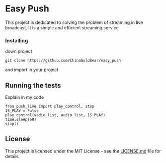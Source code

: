 # Easy Push

This project is dedicated to solving the problem of streaming in live broadcast. It is a simple and efficient streaming service


### Installing

down project 

```
git clone https://github.com/ChinaGoldBear/easy_push
```

and import in your project 



## Running the tests

Explain in my code 

```
from push_live import play_control, stop
IS_PLAY = False
play_control(vadio_list, audio_list, IS_PLAY)
time.sleep(60)
stop()
```


## License

This project is licensed under the MIT License - see the [LICENSE.md](LICENSE.md) file for details
